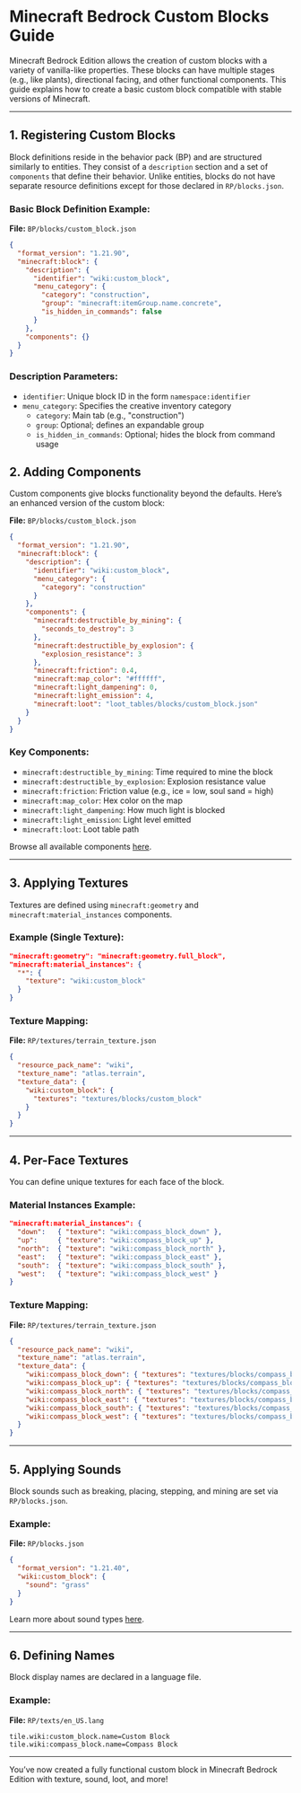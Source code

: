 # Minecraft Bedrock Custom Blocks Guide

Minecraft Bedrock Edition allows the creation of custom blocks with a variety of vanilla-like properties. These blocks can have multiple stages (e.g., like plants), directional facing, and other functional components. This guide explains how to create a basic custom block compatible with stable versions of Minecraft.

---

## 1. Registering Custom Blocks

Block definitions reside in the behavior pack (BP) and are structured similarly to entities. They consist of a `description` section and a set of `components` that define their behavior. Unlike entities, blocks do not have separate resource definitions except for those declared in `RP/blocks.json`.

### Basic Block Definition Example:

**File:** `BP/blocks/custom_block.json`

```json
{
  "format_version": "1.21.90",
  "minecraft:block": {
    "description": {
      "identifier": "wiki:custom_block",
      "menu_category": {
        "category": "construction",
        "group": "minecraft:itemGroup.name.concrete",
        "is_hidden_in_commands": false
      }
    },
    "components": {}
  }
}
```

### Description Parameters:

- `identifier`: Unique block ID in the form `namespace:identifier`
- `menu_category`: Specifies the creative inventory category
  - `category`: Main tab (e.g., "construction")
  - `group`: Optional; defines an expandable group
  - `is_hidden_in_commands`: Optional; hides the block from command usage

## 2. Adding Components

Custom components give blocks functionality beyond the defaults. Here’s an enhanced version of the custom block:

**File:** `BP/blocks/custom_block.json`

```json
{
  "format_version": "1.21.90",
  "minecraft:block": {
    "description": {
      "identifier": "wiki:custom_block",
      "menu_category": {
        "category": "construction"
      }
    },
    "components": {
      "minecraft:destructible_by_mining": {
        "seconds_to_destroy": 3
      },
      "minecraft:destructible_by_explosion": {
        "explosion_resistance": 3
      },
      "minecraft:friction": 0.4,
      "minecraft:map_color": "#ffffff",
      "minecraft:light_dampening": 0,
      "minecraft:light_emission": 4,
      "minecraft:loot": "loot_tables/blocks/custom_block.json"
    }
  }
}
```

### Key Components:

- `minecraft:destructible_by_mining`: Time required to mine the block
- `minecraft:destructible_by_explosion`: Explosion resistance value
- `minecraft:friction`: Friction value (e.g., ice = low, soul sand = high)
- `minecraft:map_color`: Hex color on the map
- `minecraft:light_dampening`: How much light is blocked
- `minecraft:light_emission`: Light level emitted
- `minecraft:loot`: Loot table path

Browse all available components [here](https://learn.microsoft.com/en-us/minecraft/creator/reference/content/blockreference/).

---

## 3. Applying Textures

Textures are defined using `minecraft:geometry` and `minecraft:material_instances` components.

### Example (Single Texture):

```json
"minecraft:geometry": "minecraft:geometry.full_block",
"minecraft:material_instances": {
  "*": {
    "texture": "wiki:custom_block"
  }
}
```

### Texture Mapping:

**File:** `RP/textures/terrain_texture.json`

```json
{
  "resource_pack_name": "wiki",
  "texture_name": "atlas.terrain",
  "texture_data": {
    "wiki:custom_block": {
      "textures": "textures/blocks/custom_block"
    }
  }
}
```

---

## 4. Per-Face Textures

You can define unique textures for each face of the block.

### Material Instances Example:

```json
"minecraft:material_instances": {
  "down":   { "texture": "wiki:compass_block_down" },
  "up":     { "texture": "wiki:compass_block_up" },
  "north":  { "texture": "wiki:compass_block_north" },
  "east":   { "texture": "wiki:compass_block_east" },
  "south":  { "texture": "wiki:compass_block_south" },
  "west":   { "texture": "wiki:compass_block_west" }
}
```

### Texture Mapping:

**File:** `RP/textures/terrain_texture.json`

```json
{
  "resource_pack_name": "wiki",
  "texture_name": "atlas.terrain",
  "texture_data": {
    "wiki:compass_block_down": { "textures": "textures/blocks/compass_block_down" },
    "wiki:compass_block_up": { "textures": "textures/blocks/compass_block_up" },
    "wiki:compass_block_north": { "textures": "textures/blocks/compass_block_north" },
    "wiki:compass_block_east": { "textures": "textures/blocks/compass_block_east" },
    "wiki:compass_block_south": { "textures": "textures/blocks/compass_block_south" },
    "wiki:compass_block_west": { "textures": "textures/blocks/compass_block_west" }
  }
}
```

---

## 5. Applying Sounds

Block sounds such as breaking, placing, stepping, and mining are set via `RP/blocks.json`.

### Example:

**File:** `RP/blocks.json`

```json
{
  "format_version": "1.21.40",
  "wiki:custom_block": {
    "sound": "grass"
  }
}
```

Learn more about sound types [here](https://learn.microsoft.com/en-us/minecraft/creator/reference/content/blockreference/#sound).

---

## 6. Defining Names

Block display names are declared in a language file.

### Example:

**File:** `RP/texts/en_US.lang`

```
tile.wiki:custom_block.name=Custom Block
tile.wiki:compass_block.name=Compass Block
```

---

You’ve now created a fully functional custom block in Minecraft Bedrock Edition with texture, sound, loot, and more!

